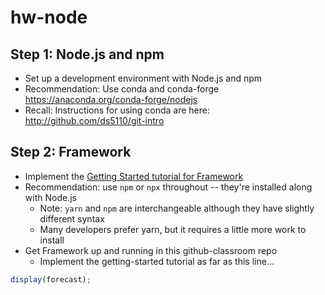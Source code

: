 # hw-node

## Step 1: Node.js and npm

* Set up a development environment with Node.js and npm
* Recommendation: Use conda and conda-forge https://anaconda.org/conda-forge/nodejs
* Recall: Instructions for using conda are here: http://github.com/ds5110/git-intro

## Step 2: Framework

* Implement the [Getting Started tutorial for Framework](https://observablehq.com/framework/getting-started)
* Recommendation: use `npm` or `npx` throughout -- they're installed along with Node.js
  * Note: `yarn` and `npm` are interchangeable although they have slightly different syntax
  * Many developers prefer yarn, but it requires a little more work to install
* Get Framework up and running in this github-classroom repo
  * Implement the getting-started tutorial as far as this line...

```js
display(forecast);
```
